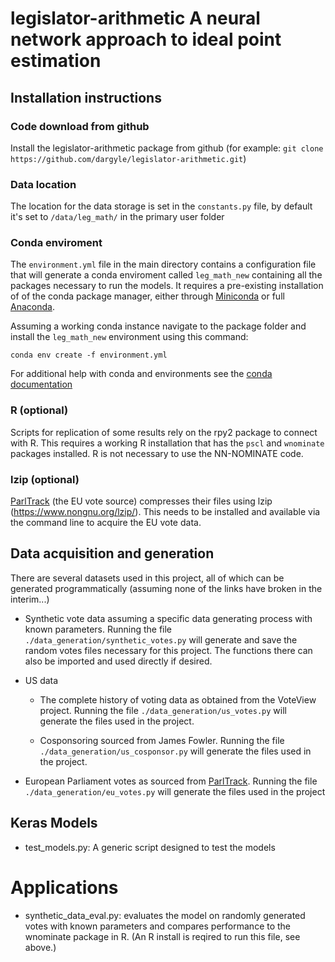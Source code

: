 # legislator-arithmetic A neural network approach to ideal point estimation

## Installation instructions

### Code download from github

Install the legislator-arithmetic package from github (for example: `git clone
https://github.com/dargyle/legislator-arithmetic.git`)

### Data location

The location for the data storage is set in the `constants.py` file, by default it's set to
`/data/leg_math/` in the primary user folder

### Conda enviroment

The `environment.yml` file in the main directory contains a configuration file that will generate a
conda enviroment called `leg_math_new` containing all the packages necessary to run the models. It
requires a pre-existing installation of of the conda package manager, either through
[Miniconda](https://docs.conda.io/en/latest/miniconda.html) or full
[Anaconda](https://docs.anaconda.com/anaconda/install/).

Assuming a working conda instance navigate to the package folder and install the `leg_math_new`
environment using this command:

    conda env create -f environment.yml

For additional help with conda and environments see the
[conda documentation](https://docs.conda.io/projects/conda/en/latest/user-guide/tasks/manage-environments.html)

### R (optional)

Scripts for replication of some results rely on the rpy2 package to connect with R. This requires a
working R installation that has the `pscl` and `wnominate` packages installed. R is not necessary
to use the NN-NOMINATE code.

### lzip (optional)

[ParlTrack](https://parltrack.org/) (the EU vote source) compresses their files using lzip
(<https://www.nongnu.org/lzip/>). This needs to be installed and available via the command line to
acquire the EU vote data.

## Data acquisition and generation

There are several datasets used in this project, all of which can be generated programmatically
(assuming none of the links have broken in the interim...)

-   Synthetic vote data assuming a specific data generating process with known parameters. Running the
    file `./data_generation/synthetic_votes.py` will generate and save the random votes files necessary
    for this project. The functions there can also be imported and used directly if desired.

-   US data

    -   The complete history of voting data as obtained from the VoteView project. Running the file
        `./data_generation/us_votes.py` will generate the files used in the project.

    -   Cosponsoring sourced from James Fowler. Running the file `./data_generation/us_cosponsor.py`
        will generate the files used in the project.

-   European Parliament votes as sourced from [ParlTrack](https://parltrack.org/). Running the file
      `./data_generation/eu_votes.py` will generate the files used in the project

## Keras Models
-   test_models.py: A generic script designed to test the models

# Applications
-   synthetic_data_eval.py: evaluates the model on randomly generated votes with known parameters and
    compares performance to the wnominate package in R. (An R install is reqired to run this file, see above.)
